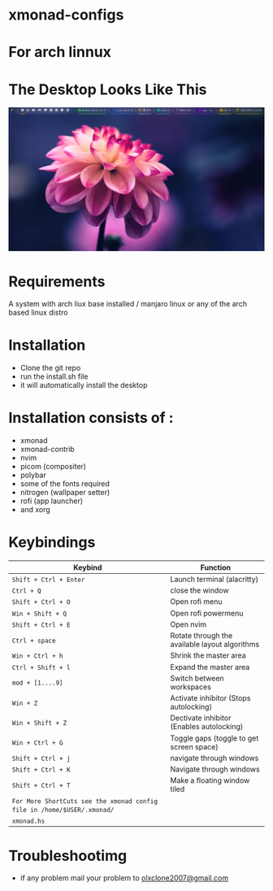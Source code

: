 # xmonad-configs
# For arch linnux

# The Desktop Looks Like This

![alt text](https://github.com/olxclone/xmonad-configs/blob/main/readme.png)

# Requirements
  A system with arch liux base installed / manjaro linux
  or any of the arch based linux distro
  
# Installation
 
* Clone the git repo
* run the install.sh file 
* it will automatically install the desktop

# Installation consists of : 
* xmonad
* xmonad-contrib
* nvim
* picom (compositer)
* polybar
* some of the fonts required
* nitrogen (wallpaper setter)
* rofi (app launcher)
* and xorg 

# Keybindings

|        Keybind         |                 Function                       |
| ---------------------- | ---------------------------------------------- |
| `Shift + Ctrl + Enter` | Launch terminal (alacritty)                    |
| `Ctrl + Q`             | close the window                               |
| `Shift + Ctrl + O`     | Open rofi menu                                 |
| `Win + Shift + Q`      | Open rofi powermenu                            |
| `Shift + Ctrl + E`     | Open nvim                                      |
| `Ctrl + space`         | Rotate through the available layout algorithms |
| `Win + Ctrl + h`       | Shrink the master area                         |
| `Ctrl + Shift + l`     | Expand the master area                         |
| `mod + [1....9]`       | Switch between workspaces                      |
| `Win + Z`              | Activate inhibitor (Stops autolocking)         |
| `Win + Shift + Z`      | Dectivate inhibitor (Enables autolocking)      |
| `Win + Ctrl + G`       | Toggle gaps (toggle to get screen space)       |         
| `Shift + Ctrl + j`     | navigate through windows                       |
| `Shift + Ctrl + K`     | Navigate through windows                       |
| `Shift + Ctrl + T`     | Make a floating window tiled                   |
| `For More ShortCuts see the xmonad config file in /home/$USER/.xmonad/` |
| `xmonad.hs`                                                             |

# Troubleshootimg

* if any problem mail your problem to olxclone2007@gmail.com
